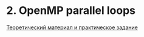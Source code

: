 # 2. OpenMP parallel loops
[Теоретический материал и практическое задание](https://github.com/IDragonThunderI/Multithreading-OpenMP_ParallelLoops/blob/master/Prakticheskie_Mnogopotochka.docx)
